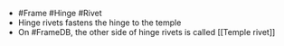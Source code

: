 - #Frame #Hinge #Rivet
- Hinge rivets fastens the hinge to the temple
- On #FrameDB, the other side of hinge rivets is called [[Temple rivet]]